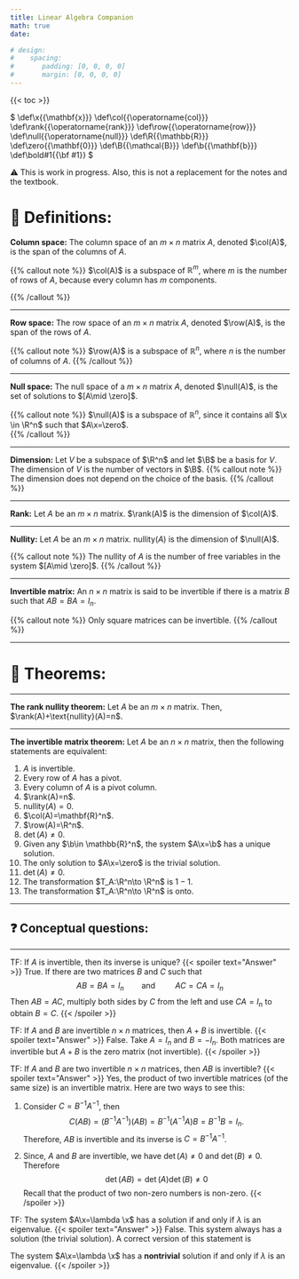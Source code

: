 ```yaml
---
title: Linear Algebra Companion
math: true
date:

# design:
#    spacing:
#       padding: [0, 0, 0, 0]
#       margin: [0, 0, 0, 0]
---
```

{{< toc >}}

<!-- \( \def\x{{\mathbf{\x} }} \) -->

$
   \def\x{{\mathbf{x}}}
   \def\col{{\operatorname{col}}}
   \def\rank{{\operatorname{rank}}}
   \def\row{{\operatorname{row}}}
   \def\null{{\operatorname{null}}}
   \def\R{{\mathbb{R}}}
   \def\zero{{\mathbf{0}}}
    \def\B{{\mathcal{B}}}
   \def\b{{\mathbf{b}}}
   \def\bold#1{{\bf #1}}
$

:warning: This is work in progress. Also, this is not a replacement for the notes and the textbook.


# :ledger: Definitions: 

**Column space:**  The column space of an $m\times n$ matrix $A$, denoted $\col(A)$, is the span of the columns of $A$.

{{% callout note %}}
$\col(A)$ is a subspace of $\mathbb{R}^m$, where $m$ is the number of rows of $A$, because every column has $m$ components.

{{% /callout %}}

---
**Row space:**  The row space of an $m\times n$ matrix $A$, denoted $\row(A)$, is the span of the rows of $A$.

{{% callout note %}}
$\row(A)$ is a subspace of $\mathbb{R}^n$, where $n$ is the number of columns of $A$. 
{{% /callout %}}



---

**Null space:**  The null space of a $m\times n$ matrix $A$, denoted $\null(A)$, is the set of solutions to $[A\mid \zero]$.


{{% callout note %}}
$\null(A)$ is a subspace of $\mathbb{R}^n$, since it contains all $\x \in \R^n$ such that $A\x=\zero$.  
{{% /callout %}}


---

**Dimension:** Let $V$ be a subspace of $\R^n$ and let $\B$ be a basis for $V$. The dimension of $V$ is the number of vectors in $\B$. 
{{% callout note %}}
The dimension does not depend on the choice of the basis. 
{{% /callout %}}

---

**Rank:** Let $A$ be an $m\times n$ matrix. $\rank(A)$ is the dimension of $\col(A)$.

---

**Nullity:** Let $A$ be an $m\times n$ matrix. $\text{nullity}(A)$ is the dimension of $\null(A)$.

{{% callout note %}}
The nullity of $A$ is the number of free variables in the system $[A\mid \zero]$. 
{{% /callout %}}

---
**Invertible matrix:** An $n\times n$ matrix is said to be invertible if there is a matrix $B$ such that $AB=BA=I_n$. 

{{% callout note %}}
Only square matrices can be invertible. 
{{% /callout %}}


--- 


# :pencil: Theorems:
---
**The rank nullity theorem:** Let $A$ be an $m\times n$ matrix. Then, $\rank(A)+\text{nullity}(A)=n$. 

---
**The invertible matrix theorem:** 
Let $A$ be an $n\times n$ matrix, then the following statements are equivalent: 

1) $A$ is invertible. 
2) Every row of $A$ has a pivot. 
3) Every column of $A$ is a pivot column.
4) $\rank(A)=n$.
5) $\text{nullity}(A)=0$. 
6) $\col(A)=\mathbf{R}^n$.
7) $\row(A)=\R^n$.
8) $\det(A)\ne 0$.
9) Given any $\b\in \mathbb{R}^n$, the system $A\x=\b$ has a unique solution. 
10) The only solution to $A\x=\zero$ is the trivial solution. 
11) $\det(A)\ne 0$. 
12) The transformation $T_A:\R^n\to \R^n$ is $1-1$. 
13) The transformation $T_A:\R^n\to \R^n$ is onto. 



---

## ❓ Conceptual questions: 
---


TF: If $A$ is invertible, then its inverse is unique? 
{{< spoiler text="Answer" >}}
True. If there are two matrices $B$ and $C$ such that $$AB=BA=I_n\qquad\text{and }\qquad AC=CA=I_n$$
Then $AB=AC$, multiply both sides by $C$ from the left and use $CA=I_n$ to obtain $B=C$. 
{{< /spoiler >}}

TF: If $A$ and $B$ are invertible $n\times n$ matrices, then $A+B$ is invertible. 
{{< spoiler text="Answer" >}}
False. Take $A=I_n$ and $B=-I_n$. Both matrices are invertible but $A+B$ is the zero matrix (not invertible). 
{{< /spoiler >}}


TF: If $A$ and $B$ are two invertible $n\times n$ matrices, then $AB$ is invertible? 
{{< spoiler text="Answer" >}}
Yes, the product of two invertible matrices (of the same size) is an invertible matrix. 
Here are two ways to see this:  
1) Consider $C=B^{-1}A^{-1}$, then 
$$C(AB)=(B^{-1}A^{-1})(AB)= B^{-1}(A^{-1}A)B=B^{-1}B=I_n.$$
Therefore, $AB$ is invertible and its inverse is $C=B^{-1}A^{-1}$. 

2) Since, $A$ and $B$ are invertible, we have $\det(A)\ne 0$ and $\det(B)\ne 0$. Therefore
$$\det(AB)=\det(A)\det(B)\ne 0$$ 
Recall that the product of two non-zero numbers is non-zero. 
{{< /spoiler >}}

TF: The system $A\x=\lambda \x$ has a solution if and only if $\lambda$ is an eigenvalue.
{{< spoiler text="Answer" >}}
False. This system always has a solution (the trivial solution). A correct version of this statement is

The system $A\x=\lambda \x$ has a **nontrivial** solution if and only if $\lambda$ is an eigenvalue.
{{< /spoiler >}}


